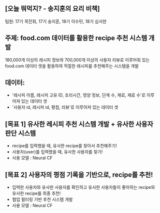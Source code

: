 
**[오늘 뭐먹지? - 송지훈의 요리 비책]**
-
팀원: 17기 목진휘, 17기 송지훈, 18기 이수민, 18기 심서현



주제: food.com 데이터를 활용한 recipe 추천 시스템 개발
- 
180,000개 이상의 레시피 정보와 700,000개 이상의 사용자 리뷰로 이루어줘 있는 food.com 데이터 셋을 활용하여 적절한 레시피를 추천해주는 시스템을 개발

데이터:
- 
- '레시피 이름, 레시피 고유 ID, 조리시간, 영양 정보, 단계 수, 재료, 재료 수'로 이루어져 있는 데이터 셋
- '사용자 id, 레시피 id, 평점, 리뷰'로 이루어져 있는 데이터 셋

[목표 1] 유사한 레시피 추천 시스템 개발 + 유사한 사용자 판단 시스템 
- 
- recipe를 입력했을 때, 유사한 recipe를 찾아서 추천해주기!
- 사용자(user)를 입력했을 때, 유사한 사용자를 찾기!
- 사용 모델 : Neural CF


[목표 2] 사용자의 평점 기록을 기반으로, recipe를 추천!
-  
- 입력한 사용자와 유사한 사용자를 확인하고 유사한 사용자들이 좋아하는 recipe와 유사한 recipe를 최종 추천!
- 협업 필터링 기반 추천 시스템 개발
- 사용 모델 : Neural CF
